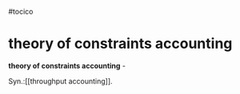 #tocico

# theory of constraints accounting

<b>theory of constraints accounting</b> - 


Syn.:[[throughput accounting]].



